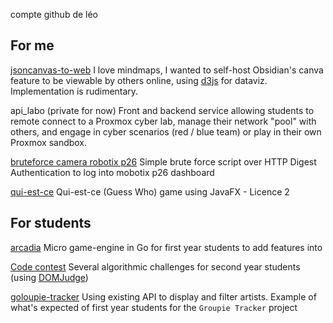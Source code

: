 compte github de léo

## For me

[jsoncanvas-to-web](https://github.com/comptegithubleo/jsoncanvas-to-web)
I love mindmaps, I wanted to self-host Obsidian's canva feature to be viewable by others online, using [d3js](https://github.com/d3/d3) for dataviz. Implementation is rudimentary.

api_labo (private for now)
Front and backend service allowing students to remote connect to a Proxmox cyber lab, manage their network "pool" with others, and engage in cyber scenarios (red / blue team) or play in their own Proxmox sandbox.

[bruteforce camera robotix p26](https://github.com/comptegithubleo/random/tree/main/bruteforce%20camera%20mobotix%20p26)
Simple brute force script over HTTP Digest Authentication to log into mobotix p26 dashboard

[qui-est-ce](https://github.com/comptegithubleo/qui_est_ce)
Qui-est-ce (Guess Who) game using JavaFX - Licence 2

## For students
[arcadia](https://github.com/comptegithubleo/arcadia)
Micro game-engine in Go for first year students to add features into

[Code contest](https://github.com/comptegithubleo/code_contest)
Several algorithmic challenges for second year students (using [DOMJudge](https://www.domjudge.org/))

[goloupie-tracker](https://github.com/comptegithubleo/goloupie-tracker)
Using existing API to display and filter artists. Example of what's expected of first year students for the `Groupie Tracker` project
